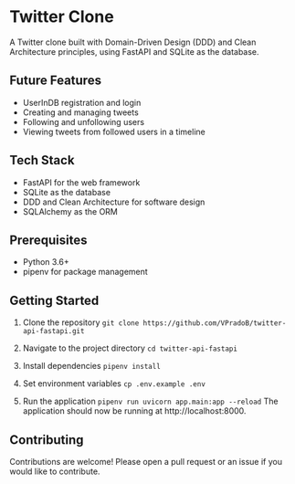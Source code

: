 # Twitter Clone 
A Twitter clone built with Domain-Driven Design (DDD) and Clean Architecture principles, using FastAPI and SQLite as the database.

## Future Features
- UserInDB registration and login
- Creating and managing tweets
- Following and unfollowing users
- Viewing tweets from followed users in a timeline

## Tech Stack
- FastAPI for the web framework
- SQLite as the database
- DDD and Clean Architecture for software design
- SQLAlchemy as the ORM

## Prerequisites
- Python 3.6+
- pipenv for package management

## Getting Started
1. Clone the repository
`git clone https://github.com/VPradoB/twitter-api-fastapi.git`

2. Navigate to the project directory `cd twitter-api-fastapi`

3. Install dependencies `pipenv install`

4. Set environment variables `cp .env.example .env`

5. Run the application `pipenv run uvicorn app.main:app --reload`
The application should now be running at http://localhost:8000.

## Contributing
Contributions are welcome! Please open a pull request or an issue if you would like to contribute.

